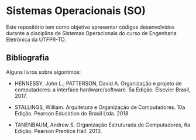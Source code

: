 # Sistemas Operacionais (SO)

<div>
  <div id="intro">
    <p> Este repositório tem como objetivo apresentar códigos desenvolvidos durante a disciplina de Sistemas Operacionais do curso de Engenharia Eletrônica da UTFPR-TD.</p> 
  
  <div id="bibliografia">
    <h2>Bibliografia</h2>
      <p>Alguns livros sobre algoritmos:</p>
      <ul>
        <li><p>HENNESSY, John L.; PATTERSON, David A. Organização e projeto de computadores: a interface hardware/software. 5a Edição. Elsevier Brasil, 2017.</p></li>
        <li><p>STALLINGS, William. Arquitetura e Organização de Computadores. 10a Edição. Pearson Education do Brasil Ltda. 2018.</p></li>
        <li><p>TANENBAUM, Andrew S. Organização Estruturada de Computadores, 6a Edição. Pearson Prentice Hall. 2013.</li>
      </ul>
  </div>  
</div>
